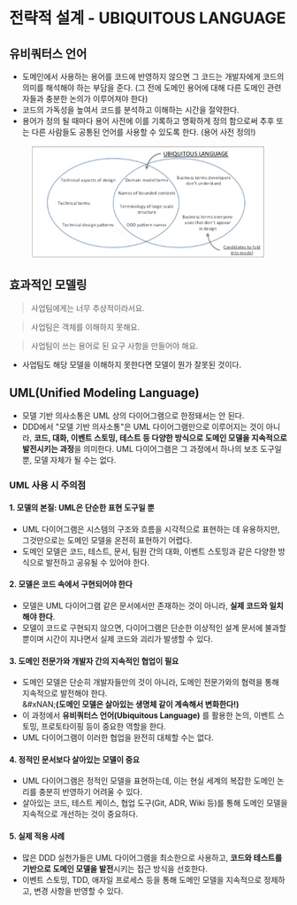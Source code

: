 # 전략적 설계 - UBIQUITOUS LANGUAGE

## 유비쿼터스 언어

* 도메인에서 사용하는 용어를 코드에 반영하지 않으면 그 코드는 개발자에게 코드의 의미를 해석해야 하는 부담을 준다. (그 전에 도메인 용어에 대해 다른 도메인 관련자들과 충분한 논의가 이루어져야 한다)&#x20;
* 코드의 가독성을 높여서 코드를 분석하고 이해하는 시간을 절약한다.
* 용어가 정의 될 때마다 용어 사전에 이를 기록하고 명확하게 정의 함으로써 추후 또는 다른 사람들도 공통된 언어를 사용할 수 있도록 한다. (용어 사전 정의!)

<figure><img src="../../../../../.gitbook/assets/image (1) (1).png" alt=""><figcaption></figcaption></figure>

## 효과적인 모델링&#x20;

> 사업팀에게는 너무 추상적이라서요.

> 사업팀은 객체를 이해하지 못해요.

> 사업팀이 쓰는 용어로 된 요구 사항을 만들어야 해요.

* 사업팀도 해당 모델을 이해하지 못한다면 모델이 뭔가 잘못된 것이다.

## UML(Unified Modeling Language)

* 모델 기반 의사소통은 UML 상의 다이어그램으로 한정돼서는 안 된다.
* DDD에서 "모델 기반 의사소통"은 UML 다이어그램만으로 이루어지는 것이 아니라, **코드, 대화, 이벤트 스토밍, 테스트 등 다양한 방식으로 도메인 모델을 지속적으로 발전시키는 과정**을 의미한다. UML 다이어그램은 그 과정에서 하나의 보조 도구일 뿐, 모델 자체가 될 수는 없다.

### UML 사용 시 주의점

#### 1. 모델의 본질: UML은 단순한 표현 도구일 뿐

* UML 다이어그램은 시스템의 구조와 흐름을 시각적으로 표현하는 데 유용하지만, 그것만으로는 도메인 모델을 온전히 표현하기 어렵다.
* 도메인 모델은 코드, 테스트, 문서, 팀원 간의 대화, 이벤트 스토밍과 같은 다양한 방식으로 발전하고 공유될 수 있어야 한다.

#### 2. **모델은 코드 속에서 구현되어야 한다**

* 모델은 UML 다이어그램 같은 문서에서만 존재하는 것이 아니라, **실제 코드와 일치해야 한다**.
* 모델이 코드로 구현되지 않으면, 다이어그램은 단순한 이상적인 설계 문서에 불과할 뿐이며 시간이 지나면서 실제 코드와 괴리가 발생할 수 있다.

#### 3. 도메인 전문가와 개발자 간의 지속적인 협업이 필요

* 도메인 모델은 단순히 개발자들만의 것이 아니라, 도메인 전문가와의 협력을 통해 지속적으로 발전해야 한다.\
  &#xNAN;**(도메인 모델은 살아있는 생명체 같이 계속해서 변화한다!)**&#x20;
* 이 과정에서 **유비쿼터스 언어(Ubiquitous Language)** 를 활용한 논의, 이벤트 스토밍, 프로토타이핑 등이 중요한 역할을 한다.
* UML 다이어그램이 이러한 협업을 완전히 대체할 수는 없다.

#### 4. **정적인 문서보다 살아있는 모델이 중요**

* UML 다이어그램은 정적인 모델을 표현하는데, 이는 현실 세계의 복잡한 도메인 논리를 충분히 반영하기 어려울 수 있다.
* 살아있는 코드, 테스트 케이스, 협업 도구(Git, ADR, Wiki 등)를 통해 도메인 모델을 지속적으로 개선하는 것이 중요하다.

#### 5. **실제 적용 사례**

* 많은 DDD 실천가들은 UML 다이어그램을 최소한으로 사용하고, **코드와 테스트를 기반으로 도메인 모델을 발전**시키는 접근 방식을 선호한다.
* 이벤트 스토밍, TDD, 애자일 프로세스 등을 통해 도메인 모델을 지속적으로 정제하고, 변경 사항을 반영할 수 있다.
